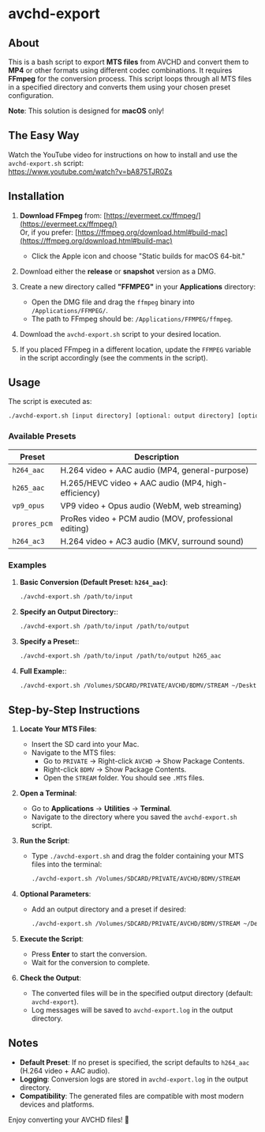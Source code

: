 # avchd-export

## About

This is a bash script to export **MTS files** from AVCHD and convert them to **MP4** or other formats using different codec combinations. It requires **FFmpeg** for the conversion process. This script loops through all MTS files in a specified directory and converts them using your chosen preset configuration.

**Note**: This solution is designed for **macOS** only!

## The Easy Way

Watch the YouTube video for instructions on how to install and use the `avchd-export.sh` script:  
<https://www.youtube.com/watch?v=bA875TJR0Zs>

## Installation

1. **Download FFmpeg** from: [https://evermeet.cx/ffmpeg/](https://evermeet.cx/ffmpeg/)  
   Or, if you prefer: [https://ffmpeg.org/download.html#build-mac](https://ffmpeg.org/download.html#build-mac)  
   - Click the Apple icon and choose "Static builds for macOS 64-bit."

2. Download either the **release** or **snapshot** version as a DMG.

3. Create a new directory called **"FFMPEG"** in your **Applications** directory:  
   - Open the DMG file and drag the `ffmpeg` binary into `/Applications/FFMPEG/`.  
   - The path to FFmpeg should be: `/Applications/FFMPEG/ffmpeg`.

4. Download the `avchd-export.sh` script to your desired location.

5. If you placed FFmpeg in a different location, update the `FFMPEG` variable in the script accordingly (see the comments in the script).

## Usage

The script is executed as:

```bash
./avchd-export.sh [input directory] [optional: output directory] [optional: preset]
```

### Available Presets

| **Preset**     | **Description**                                     |
|----------------|-----------------------------------------------------|
| `h264_aac`    | H.264 video + AAC audio (MP4, general-purpose)      |
| `h265_aac`    | H.265/HEVC video + AAC audio (MP4, high-efficiency) |
| `vp9_opus`    | VP9 video + Opus audio (WebM, web streaming)        |
| `prores_pcm`  | ProRes video + PCM audio (MOV, professional editing)|
| `h264_ac3`    | H.264 video + AC3 audio (MKV, surround sound)       |

### Examples

1. **Basic Conversion (Default Preset: `h264_aac`)**:

   ```bash
   ./avchd-export.sh /path/to/input
   ```

1. **Specify an Output Directory:**:

   ```bash
   ./avchd-export.sh /path/to/input /path/to/output
   ```

1. **Specify a Preset:**:

   ```bash
   ./avchd-export.sh /path/to/input /path/to/output h265_aac
   ```

1. **Full Example:**:

   ```bash
   ./avchd-export.sh /Volumes/SDCARD/PRIVATE/AVCHD/BDMV/STREAM ~/Desktop/avchd-output vp9_opus
   ```

## Step-by-Step Instructions

1. **Locate Your MTS Files**:  
   - Insert the SD card into your Mac.  
   - Navigate to the MTS files:  
     - Go to `PRIVATE` → Right-click `AVCHD` → Show Package Contents.  
     - Right-click `BDMV` → Show Package Contents.  
     - Open the `STREAM` folder. You should see `.MTS` files.

2. **Open a Terminal**:  
   - Go to **Applications** → **Utilities** → **Terminal**.  
   - Navigate to the directory where you saved the `avchd-export.sh` script.

3. **Run the Script**:  
   - Type `./avchd-export.sh` and drag the folder containing your MTS files into the terminal:

     ```bash
     ./avchd-export.sh /Volumes/SDCARD/PRIVATE/AVCHD/BDMV/STREAM
     ```

4. **Optional Parameters**:  
   - Add an output directory and a preset if desired:

     ```bash
     ./avchd-export.sh /Volumes/SDCARD/PRIVATE/AVCHD/BDMV/STREAM ~/Desktop/output h265_aac
     ```

5. **Execute the Script**:  
   - Press **Enter** to start the conversion.  
   - Wait for the conversion to complete.

6. **Check the Output**:  
   - The converted files will be in the specified output directory (default: `avchd-export`).  
   - Log messages will be saved to `avchd-export.log` in the output directory.

## Notes

- **Default Preset**: If no preset is specified, the script defaults to `h264_aac` (H.264 video + AAC audio).
- **Logging**: Conversion logs are stored in `avchd-export.log` in the output directory.
- **Compatibility**: The generated files are compatible with most modern devices and platforms.

Enjoy converting your AVCHD files! 🎥

